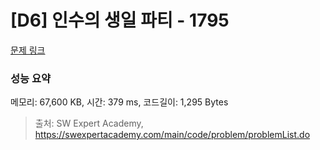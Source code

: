 # [D6] 인수의 생일 파티 - 1795 

[문제 링크](https://swexpertacademy.com/main/code/problem/problemDetail.do?contestProbId=AV4xuqCqBeUDFAUx) 

### 성능 요약

메모리: 67,600 KB, 시간: 379 ms, 코드길이: 1,295 Bytes



> 출처: SW Expert Academy, https://swexpertacademy.com/main/code/problem/problemList.do